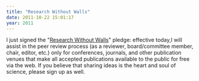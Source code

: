 ```yaml
---
title: "Research Without Walls"
date: 2011-10-22 15:01:17
year: 2011
---
```

I just signed the "<a href="http://www.researchwithoutwalls.org/">Research Without Walls</a>" pledge: effective today,I will assist in the peer review process (as a reviewer, board/committee member, chair, editor, etc.) only for conferences, journals, and other publication venues that make all accepted publications available to the public for free via the web. If you believe that sharing ideas is the heart and soul of science, please sign up as well.
